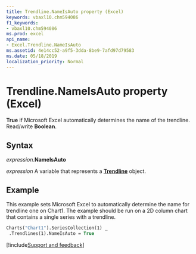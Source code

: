 ```yaml
---
title: Trendline.NameIsAuto property (Excel)
keywords: vbaxl10.chm594086
f1_keywords:
- vbaxl10.chm594086
ms.prod: excel
api_name:
- Excel.Trendline.NameIsAuto
ms.assetid: 4e14cc52-a9f5-3dda-8be9-7afd97d79583
ms.date: 05/18/2019
localization_priority: Normal
---
```



# Trendline.NameIsAuto property (Excel)

**True** if Microsoft Excel automatically determines the name of the trendline. Read/write **Boolean**.


## Syntax

_expression_.**NameIsAuto**

_expression_ A variable that represents a **[Trendline](Excel.Trendline(object).md)** object.


## Example

This example sets Microsoft Excel to automatically determine the name for trendline one on Chart1. The example should be run on a 2D column chart that contains a single series with a trendline.

```vb
Charts("Chart1").SeriesCollection(1) _ 
 .Trendlines(1).NameIsAuto = True
```




[!include[Support and feedback](~/includes/feedback-boilerplate.md)]